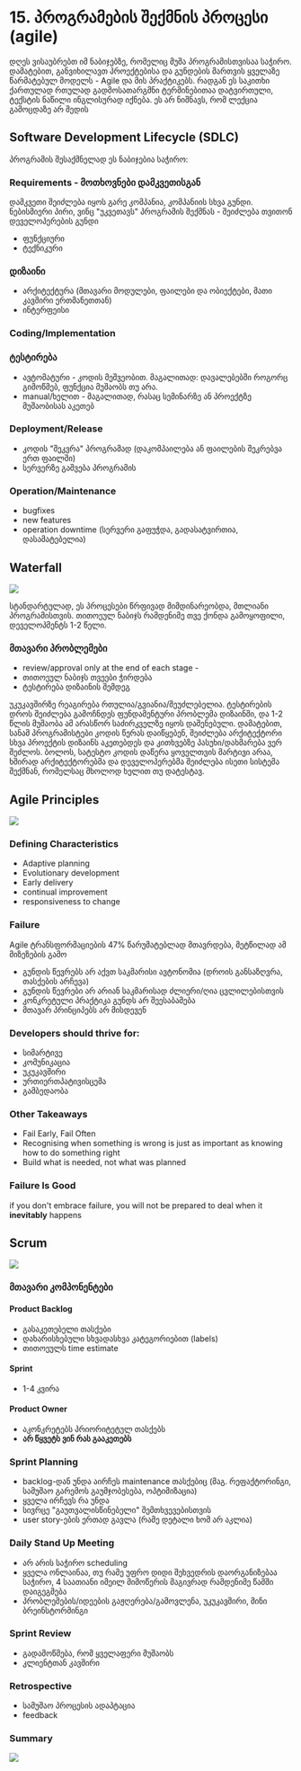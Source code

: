 # 15. პროგრამების შექმნის პროცესი (agile)
 
<!-- n -->
დღეს ვისაუბრებთ იმ ნაბიჯებზე, რომელიც მუშა პროგრამისთვისაა საჭირო. დამატებით, განვიხილავთ პროექტებისა და გუნდების მართვის ყველაზე წარმატებულ მოდელს - Agile და მის პრაქტიკებს. რადგან ეს საკითხი ქართულად რთულად გადმოსათარგმნი ტერმინებითაა დატვირთული, ტექსტის ნაწილი ინგლისურად იქნება. ეს არ ნიშნავს, რომ ლექცია გამოცდაზე არ შედის

## Software Development Lifecycle (SDLC)
პროგრამის შესაქმნელად ეს ნაბიჯებია საჭირო:

### Requirements - მოთხოვნები დამკვეთისგან
დამკვეთი შეიძლება იყოს გარე კომპანია, კომპანიის სხვა გუნდი. ნებისმიერი პირი, ვინც "უკვეთავს" პროგრამის შექმნას - შეიძლება თვითონ დეველოპერების გუნდი
- ფუნქციური
- ტექნიკური

### დიზაინი
- არქიტექტურა (მთავარი მოდულები, ფაილები და ობიექტები, მათი კავშირი ერთმანეთთან)
- ინტერფეისი

### Coding/Implementation

### ტესტირება
- ავტომატური - კოდის მეშვეობით. მაგალითად: დავალებებში როგორც გიმოწმებ, ფუნქცია მუშაობს თუ არა.
- manual/ხელით - მაგალითად, რასაც სემინარზე ან პროექტზე მუშაობისას აკეთებ

### Deployment/Release
- კოდის "შეკვრა" პროგრამად (დაკომპაილება ან ფაილების შეკრებვა ერთ ფაილში)
- სერვერზე გაშვება პროგრამის

### Operation/Maintenance
- bugfixes
- new features
- operation downtime (სერვერი გაფუჭდა, გადასატვირთია, დასამატებელია)

## Waterfall

![][image-1]
<!-- n -->
სტანდარტულად, ეს პროცესები წრფივად მიმდინარეობდა, მთლიანი პროგრამისთვის. თითოეულ ნაბიჯს რამდენიმე თვე ქონდა გამოყოფილი, დეველოპმენტს 1-2 წელი.

### მთავარი პრობლემები
- review/approval only at the end of each stage - 
- თითოეულ ნაბიჯს თვეები ჭირდება
- ტესტირება დიზაინის შემდეგ

<!-- n -->
უკუკავშირზე რეაგირება რთულია/გვიანია/შეუძლებელია. ტესტირების დროს შეიძლება გამოჩნდეს ფუნდამენტური პრობლემა დიზაინში, და 1-2 წლის მუშაობა ამ არასწორ საძირკველზე იყოს დაშენებული. დამატებით, სანამ პროგრამისტები კოდის წერას დაიწყებენ, შეიძლება არქიტექტორი სხვა პროექტის დიზაინს აკეთებდეს და კითხვებზე პასუხი/დახმარება ვერ შეძლოს. ბოლოს, სატესტო კოდის დაწერა ყოველთვის მარტივი არაა, ხშირად არქიტექტორებმა და დეველოპერებმა შეიძლება ისეთი სისტემა შექმნან, რომელსაც მხოლოდ ხელით თუ დატესტავ.


## Agile Principles

![][image-2]

### Defining Characteristics
- Adaptive planning
- Evolutionary development
- Early delivery
- continual improvement
- responsiveness to change

### Failure
Agile ტრანსფორმაციების 47% წარუმატებლად მთავრდება, მეტწილად ამ მიზეზების გამო
- გუნდის წევრებს არ აქვთ საკმარისი ავტონომია (დროის განსაზღვრა, თასქების არჩევა)
- გუნდის წევრები არ არიან საკმარისად ძლიერი/ღია ცვლილებისთვის
- კონკრეტული პრაქტიკა გუნდს არ შეესაბამება
- მთავარ პრინციპებს არ მისდევენ

### Developers should thrive for:
- სიმარტივე
- კომუნიკაცია
- უკუკავშირი
- ურთიერთპატივისცემა
- გამბედაობა

### Other Takeaways
- Fail Early, Fail Often
- Recognising when something is wrong is just as important as knowing how to do something right
- Build what is needed, not what was planned

### Failure Is Good
if you don't embrace failure, you will not be prepared to deal when it **inevitably** happens 

## Scrum
![][image-3]

### მთავარი კომპონენტები

#### Product Backlog
- გასაკეთებელი თასქები
- დახარისხებული სხვადასხვა კატეგორიებით (labels)
- თითოეულს time estimate

#### Sprint
- 1-4 კვირა

#### Product Owner
- აკონკრეტებს პრიორიტეტულ თასქებს
- **არ წყვეტს ვინ რას გააკეთებს**

### Sprint Planning
- backlog-დან უნდა აირჩეს maintenance თასქებიც (მაგ. რეფაქტორინგი, სამუშაო გარემოს გაუმჯობესება, ოპტიმიზაცია)
- ყველა ირჩევს რა უნდა
- სივრცე "გაუთვალისწინებელი" შემთხვევებისთვის
- user story-ების ერთად გავლა (რამე დეტალი ხომ არ აკლია)

### Daily Stand Up Meeting
- არ არის საჭირო scheduling
- ყველა ონლაინაა, თუ რამე უფრო დიდი შეხვედრის დაორგანიზებაა საჭირო, 4 საათიანი იმეილ მიმოწერის მაგივრად რამდენიმე წამში დაიგეგმება
- პრობლემების/იდეების გაჟღერება/გამოვლენა, უკუკავშირი, მინი ბრეინსტორმინგი

### Sprint Review
- გადამოწმება, რომ ყველაფერი მუშაობს
- კლიენტთან კავშირი

### Retrospective
- სამუშაო პროცესის ადაპტაცია
- feedback

### Summary
![][image-4]



[image-1]:	https://miro.medium.com/max/600/0*u9CaIrQGW3YbXTtt.jpg
[image-2]:	https://static.javatpoint.com/difference/images/agile-vs-waterfall-model.png
[image-3]:	https://scrumorg-website-prod.s3.amazonaws.com/drupal/inline-images/2022-10/scrum_framework.png
[image-4]:	https://miro.medium.com/max/1000/1*0JxJUN6TE-xHpFfCyo1IzQ.jpeg